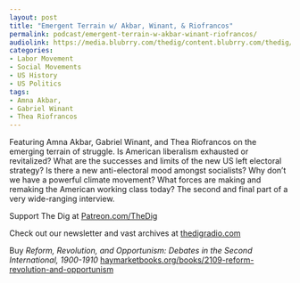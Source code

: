 ```yaml
---
layout: post
title: "Emergent Terrain w/ Akbar, Winant, & Riofrancos"
permalink: podcast/emergent-terrain-w-akbar-winant-riofrancos/
audiolink: https://media.blubrry.com/thedig/content.blubrry.com/thedig/The_Dig-EP_413-Terrain.mp3
categories:
- Labor Movement
- Social Movements
- US History
- US Politics
tags:
- Amna Akbar,
- Gabriel Winant
- Thea Riofrancos
---
```


Featuring Amna Akbar, Gabriel Winant, and Thea Riofrancos on the emerging terrain of struggle. Is American liberalism exhausted or revitalized? What are the successes and limits of the new US left electoral strategy? Is there a new anti-electoral mood amongst socialists? Why don’t we have a powerful climate movement? What forces are making and remaking the American working class today? The second and final part of a very wide-ranging interview.

Support The Dig at [Patreon.com/TheDig](http://Patreon.com/TheDig)

Check out our newsletter and vast archives at [thedigradio.com](http://thedigradio.com)

Buy *Reform, Revolution, and Opportunism: Debates in the Second International, 1900-1910* [haymarketbooks.org/books/2109-reform-revolution-and-opportunism](http://haymarketbooks.org/books/2109-reform-revolution-and-opportunism)

